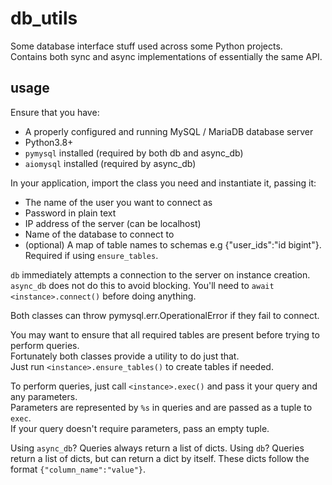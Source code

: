 # db_utils
Some database interface stuff used across some Python projects.  
Contains both sync and async implementations of essentially the same API.  
  
## usage
Ensure that you have:
- A properly configured and running MySQL / MariaDB database server
- Python3.8+
- `pymysql` installed (required by both db and async_db)
- `aiomysql` installed (required by async_db)

In your application, import the class you need and instantiate it, passing it:
- The name of the user you want to connect as
- Password in plain text
- IP address of the server (can be localhost)
- Name of the database to connect to 
- (optional) A map of table names to schemas e.g {"user_ids":"id bigint"}. Required if using `ensure_tables`.

`db` immediately attempts a connection to the server on instance creation.  
`async_db` does not do this to avoid blocking. You'll need to `await` `<instance>.connect()` before doing anything.  
  
Both classes can throw pymysql.err.OperationalError if they fail to connect.  
  
You may want to ensure that all required tables are present before trying to perform queries.  
Fortunately both classes provide a utility to do just that.  
Just run `<instance>.ensure_tables()` to create tables if needed.  
  
To perform queries, just call `<instance>.exec()` and pass it your query and any parameters.  
Parameters are represented by `%s` in queries and are passed as a tuple to `exec`.  
If your query doesn't require parameters, pass an empty tuple.  
  
Using `async_db`? Queries always return a list of dicts.
Using `db`? Queries return a list of dicts, but can return a dict by itself.
These dicts follow the format `{"column_name":"value"}`.
